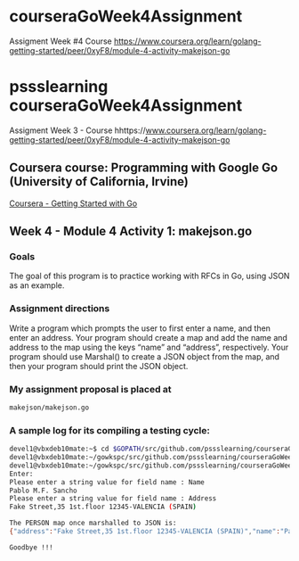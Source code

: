 # courseraGoWeek4Assignment
Assigment Week #4 Course https://www.coursera.org/learn/golang-getting-started/peer/0xyF8/module-4-activity-makejson-go

# pssslearning courseraGoWeek4Assignment
Assigment Week 3 - Course  hhttps://www.coursera.org/learn/golang-getting-started/peer/0xyF8/module-4-activity-makejson-go

## Coursera course: Programming with Google Go (University of California, Irvine) 

[Coursera - Getting Started with Go](https://www.coursera.org/learn/golang-getting-started/home/welcome)

## Week 4 - Module 4 Activity 1: makejson.go

### Goals

The goal of this program is to practice working with RFCs in Go, using JSON as an example.

### Assignment directions

Write a program which prompts the user to first enter a name, and then enter an address. Your program should create a map and add the name and address to the map using the keys “name” and “address”, respectively. Your program should use Marshal() to create a JSON object from the map, and then your program should print the JSON object.

### My assignment proposal is placed at
```sh
makejson/makejson.go
```

### A sample log for its compiling a testing cycle:

```sh
devel1@vbxdeb10mate:~$ cd $GOPATH/src/github.com/pssslearning/courseraGoWeek4Assignment/makejson/
devel1@vbxdeb10mate:~/gowkspc/src/github.com/pssslearning/courseraGoWeek4Assignment/makejson$ go build makejson.go 
devel1@vbxdeb10mate:~/gowkspc/src/github.com/pssslearning/courseraGoWeek4Assignment/makejson$ ./makejson 
Enter:
Please enter a string value for field name : Name
Pablo M.F. Sancho
Please enter a string value for field name : Address
Fake Street,35 1st.floor 12345-VALENCIA (SPAIN)  

The PERSON map once marshalled to JSON is:
{"address":"Fake Street,35 1st.floor 12345-VALENCIA (SPAIN)","name":"Pablo M.F. Sancho"}

Goodbye !!!
```
